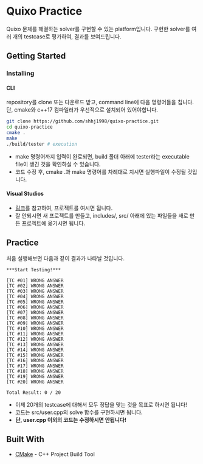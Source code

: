# Quixo Practice

Quixo 문제를 해결하는 solver를 구현할 수 있는 platform입니다. 구현한 solver를 여러 개의 testcase로 평가하여, 결과를 보여드립니다.

## Getting Started

### Installing

#### CLI

repository를 clone 또는 다운로드 받고, command line에 다음 명령어들을 칩니다. 단, cmake와 c++17 컴파일러가 우선적으로 설치되어 있어야합니다.

```bash
git clone https://github.com/shhj1998/quixo-practice.git
cd quixo-practice
cmake .
make
./build/tester # execution
```

- make 명령어까지 입력이 완료되면, build 폴더 아래에 tester라는 executable file이 생긴 것을 확인하실 수 있습니다.
- 코드 수정 후, cmake .과 make 명령어를 차례대로 치시면 실행파일이 수정될 것입니다.

#### Visual Studios

- [링크](https://docs.microsoft.com/ko-kr/cpp/build/cmake-projects-in-visual-studio?view=vs-2019)를 참고하여, 프로젝트를 여시면 됩니다.
- 잘 안되시면 새 프로젝트를 만들고, includes/, src/ 아래에 있는 파일들을 새로 만든 프로젝트에 옮기시면 됩니다.

## Practice

처음 실행해보면 다음과 같이 결과가 나타날 것입니다.

```
***Start Testing!***

[TC #01] WRONG ANSWER
[TC #02] WRONG ANSWER
[TC #03] WRONG ANSWER
[TC #04] WRONG ANSWER
[TC #05] WRONG ANSWER
[TC #06] WRONG ANSWER
[TC #07] WRONG ANSWER
[TC #08] WRONG ANSWER
[TC #09] WRONG ANSWER
[TC #10] WRONG ANSWER
[TC #11] WRONG ANSWER
[TC #12] WRONG ANSWER
[TC #13] WRONG ANSWER
[TC #14] WRONG ANSWER
[TC #15] WRONG ANSWER
[TC #16] WRONG ANSWER
[TC #17] WRONG ANSWER
[TC #18] WRONG ANSWER
[TC #19] WRONG ANSWER
[TC #20] WRONG ANSWER

Total Result: 0 / 20
```

- 이제 20개의 testcase에 대해서 모두 정답을 맞는 것을 목표로 하시면 됩니다!
- 코드는 src/user.cpp의 solve 함수를 구현하시면 됩니다. 
- **단, user.cpp 이외의 코드는 수정하시면 안됩니다!**

## Built With

* [CMake](https://cmake.org/) - C++ Project Build Tool